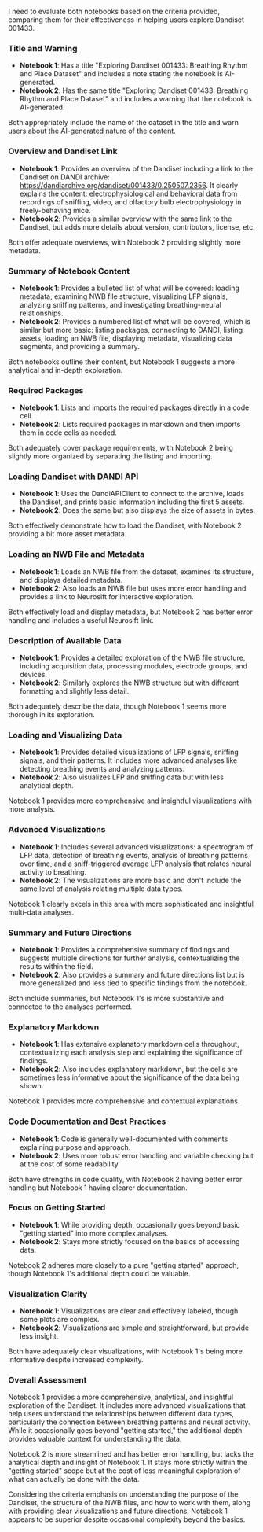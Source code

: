 I need to evaluate both notebooks based on the criteria provided, comparing them for their effectiveness in helping users explore Dandiset 001433.

### Title and Warning
- **Notebook 1**: Has a title "Exploring Dandiset 001433: Breathing Rhythm and Place Dataset" and includes a note stating the notebook is AI-generated.
- **Notebook 2**: Has the same title "Exploring Dandiset 001433: Breathing Rhythm and Place Dataset" and includes a warning that the notebook is AI-generated.

Both appropriately include the name of the dataset in the title and warn users about the AI-generated nature of the content.

### Overview and Dandiset Link
- **Notebook 1**: Provides an overview of the Dandiset including a link to the Dandiset on DANDI archive: https://dandiarchive.org/dandiset/001433/0.250507.2356. It clearly explains the content: electrophysiological and behavioral data from recordings of sniffing, video, and olfactory bulb electrophysiology in freely-behaving mice.
- **Notebook 2**: Provides a similar overview with the same link to the Dandiset, but adds more details about version, contributors, license, etc.

Both offer adequate overviews, with Notebook 2 providing slightly more metadata.

### Summary of Notebook Content
- **Notebook 1**: Provides a bulleted list of what will be covered: loading metadata, examining NWB file structure, visualizing LFP signals, analyzing sniffing patterns, and investigating breathing-neural relationships.
- **Notebook 2**: Provides a numbered list of what will be covered, which is similar but more basic: listing packages, connecting to DANDI, listing assets, loading an NWB file, displaying metadata, visualizing data segments, and providing a summary.

Both notebooks outline their content, but Notebook 1 suggests a more analytical and in-depth exploration.

### Required Packages
- **Notebook 1**: Lists and imports the required packages directly in a code cell.
- **Notebook 2**: Lists required packages in markdown and then imports them in code cells as needed.

Both adequately cover package requirements, with Notebook 2 being slightly more organized by separating the listing and importing.

### Loading Dandiset with DANDI API
- **Notebook 1**: Uses the DandiAPIClient to connect to the archive, loads the Dandiset, and prints basic information including the first 5 assets.
- **Notebook 2**: Does the same but also displays the size of assets in bytes.

Both effectively demonstrate how to load the Dandiset, with Notebook 2 providing a bit more asset metadata.

### Loading an NWB File and Metadata
- **Notebook 1**: Loads an NWB file from the dataset, examines its structure, and displays detailed metadata.
- **Notebook 2**: Also loads an NWB file but uses more error handling and provides a link to Neurosift for interactive exploration.

Both effectively load and display metadata, but Notebook 2 has better error handling and includes a useful Neurosift link.

### Description of Available Data
- **Notebook 1**: Provides a detailed exploration of the NWB file structure, including acquisition data, processing modules, electrode groups, and devices.
- **Notebook 2**: Similarly explores the NWB structure but with different formatting and slightly less detail.

Both adequately describe the data, though Notebook 1 seems more thorough in its exploration.

### Loading and Visualizing Data
- **Notebook 1**: Provides detailed visualizations of LFP signals, sniffing signals, and their patterns. It includes more advanced analyses like detecting breathing events and analyzing patterns.
- **Notebook 2**: Also visualizes LFP and sniffing data but with less analytical depth.

Notebook 1 provides more comprehensive and insightful visualizations with more analysis.

### Advanced Visualizations
- **Notebook 1**: Includes several advanced visualizations: a spectrogram of LFP data, detection of breathing events, analysis of breathing patterns over time, and a sniff-triggered average LFP analysis that relates neural activity to breathing.
- **Notebook 2**: The visualizations are more basic and don't include the same level of analysis relating multiple data types.

Notebook 1 clearly excels in this area with more sophisticated and insightful multi-data analyses.

### Summary and Future Directions
- **Notebook 1**: Provides a comprehensive summary of findings and suggests multiple directions for further analysis, contextualizing the results within the field.
- **Notebook 2**: Also provides a summary and future directions list but is more generalized and less tied to specific findings from the notebook.

Both include summaries, but Notebook 1's is more substantive and connected to the analyses performed.

### Explanatory Markdown
- **Notebook 1**: Has extensive explanatory markdown cells throughout, contextualizing each analysis step and explaining the significance of findings.
- **Notebook 2**: Also includes explanatory markdown, but the cells are sometimes less informative about the significance of the data being shown.

Notebook 1 provides more comprehensive and contextual explanations.

### Code Documentation and Best Practices
- **Notebook 1**: Code is generally well-documented with comments explaining purpose and approach.
- **Notebook 2**: Uses more robust error handling and variable checking but at the cost of some readability.

Both have strengths in code quality, with Notebook 2 having better error handling but Notebook 1 having clearer documentation.

### Focus on Getting Started
- **Notebook 1**: While providing depth, occasionally goes beyond basic "getting started" into more complex analyses.
- **Notebook 2**: Stays more strictly focused on the basics of accessing data.

Notebook 2 adheres more closely to a pure "getting started" approach, though Notebook 1's additional depth could be valuable.

### Visualization Clarity
- **Notebook 1**: Visualizations are clear and effectively labeled, though some plots are complex.
- **Notebook 2**: Visualizations are simple and straightforward, but provide less insight.

Both have adequately clear visualizations, with Notebook 1's being more informative despite increased complexity.

### Overall Assessment
Notebook 1 provides a more comprehensive, analytical, and insightful exploration of the Dandiset. It includes more advanced visualizations that help users understand the relationships between different data types, particularly the connection between breathing patterns and neural activity. While it occasionally goes beyond "getting started," the additional depth provides valuable context for understanding the data.

Notebook 2 is more streamlined and has better error handling, but lacks the analytical depth and insight of Notebook 1. It stays more strictly within the "getting started" scope but at the cost of less meaningful exploration of what can actually be done with the data.

Considering the criteria emphasis on understanding the purpose of the Dandiset, the structure of the NWB files, and how to work with them, along with providing clear visualizations and future directions, Notebook 1 appears to be superior despite occasional complexity beyond the basics.